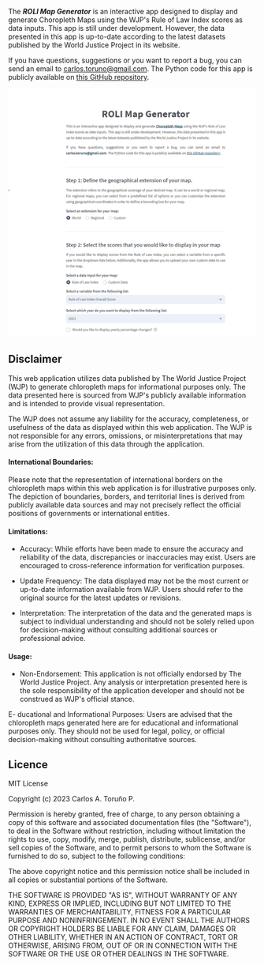 The **_ROLI Map Generator_**  is an interactive app designed to display and generate Choropleth Maps using the WJP's Rule of Law Index scores as data inputs. This app is still under development. However, the data presented in this app is up-to-date according to the latest datasets published by the World Justice Project in its website.

If you have questions, suggestions or you want to report a bug, you can send an email to carlos.toruno@gmail.com. The Python code for this app is publicly available on [this GitHub repository](https://github.com/ctoruno/ROLI-Map-App).

![](Media/preview.png)

## Disclaimer
This web application utilizes data published by The World Justice Project (WJP) to generate chloropleth maps for informational purposes only. The data presented here is sourced from WJP's publicly available information and is intended to provide visual representation.

The WJP does not assume any liability for the accuracy, completeness, or usefulness of the data as displayed within this web application. The WJP is not responsible for any errors, omissions, or misinterpretations that may arise from the utilization of this data through the application.

#### International Boundaries:

Please note that the representation of international borders on the chloropleth maps within this web application is for illustrative purposes only. The depiction of boundaries, borders, and territorial lines is derived from publicly available data sources and may not precisely reflect the official positions of governments or international entities.


#### Limitations:
- Accuracy: While efforts have been made to ensure the accuracy and reliability of the data, discrepancies or inaccuracies may exist. Users are encouraged to cross-reference information for verification purposes.

- Update Frequency: The data displayed may not be the most current or up-to-date information available from WJP. Users should refer to the original source for the latest updates or revisions.

- Interpretation: The interpretation of the data and the generated maps is subject to individual understanding and should not be solely relied upon for decision-making without consulting additional sources or professional advice.

#### Usage:

- Non-Endorsement: This application is not officially endorsed by The World Justice Project. Any analysis or interpretation presented here is the sole responsibility of the application developer and should not be construed as WJP's official stance.

E- ducational and Informational Purposes: Users are advised that the chloropleth maps generated here are for educational and informational purposes only. They should not be used for legal, policy, or official decision-making without consulting authoritative sources.

## Licence

MIT License

Copyright (c) 2023 Carlos A. Toruño P.

Permission is hereby granted, free of charge, to any person obtaining a copy of this software and associated documentation files (the "Software"), to deal in the Software without restriction, including without limitation the rights to use, copy, modify, merge, publish, distribute, sublicense, and/or sell copies of the Software, and to permit persons to whom the Software is furnished to do so, subject to the following conditions:

The above copyright notice and this permission notice shall be included in all copies or substantial portions of the Software.

THE SOFTWARE IS PROVIDED "AS IS", WITHOUT WARRANTY OF ANY KIND, EXPRESS OR IMPLIED, INCLUDING BUT NOT LIMITED TO THE WARRANTIES OF MERCHANTABILITY, FITNESS FOR A PARTICULAR PURPOSE AND NONINFRINGEMENT. IN NO EVENT SHALL THE AUTHORS OR COPYRIGHT HOLDERS BE LIABLE FOR ANY CLAIM, DAMAGES OR OTHER LIABILITY, WHETHER IN AN ACTION OF CONTRACT, TORT OR OTHERWISE, ARISING FROM, OUT OF OR IN CONNECTION WITH THE SOFTWARE OR THE USE OR OTHER DEALINGS IN THE SOFTWARE.
